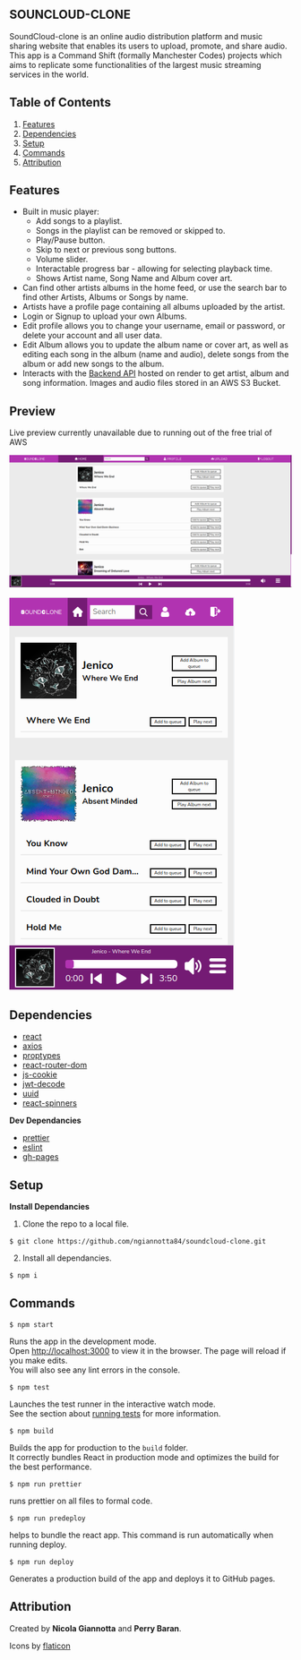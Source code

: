 ## SOUNCLOUD-CLONE

SoundCloud-clone is an online audio distribution platform and music sharing website that enables its users to upload, promote, and share audio. This app is a Command Shift (formally Manchester Codes) projects which aims to replicate some functionalities of the largest music streaming services in the world.

## Table of Contents

1. [Features](#features)
2. [Dependencies](#dependencies)
3. [Setup](#setup)
4. [Commands](#commands)
5. [Attribution](#attribution)

## Features

- Built in music player:
  - Add songs to a playlist.
  - Songs in the playlist can be removed or skipped to.
  - Play/Pause button.
  - Skip to next or previous song buttons.
  - Volume slider.
  - Interactable progress bar - allowing for selecting playback time.
  - Shows Artist name, Song Name and Album cover art.
- Can find other artists albums in the home feed, or use the search bar to find other Artists, Albums or Songs by name.
- Artists have a profile page containing all albums uploaded by the artist.
- Login or Signup to upload your own Albums.
- Edit profile allows you to change your username, email or password, or delete your account and all user data.
- Edit Album allows you to update the album name or cover art, as well as editing each song in the album (name and audio), delete songs from the album or add new songs to the album.
- Interacts with the [Backend API](https://github.com/PerryBaran/soundcloud-clone-api) hosted on render to get artist, album and song information. Images and audio files stored in an AWS S3 Bucket.

## Preview

Live preview currently unavailable due to running out of the free trial of AWS

![desktop view](./public/images/soundclone-desktop.png)

![mobile view](./public/images/soundclone-mobile.png)

## Dependencies

- [react](https://reactjs.org/)
- [axios](https://www.npmjs.com/package/axios)
- [proptypes](https://www.npmjs.com/package/prop-types)
- [react-router-dom](https://www.npmjs.com/package/react-router-dom)
- [js-cookie](https://www.npmjs.com/package/js-cookie)
- [jwt-decode](https://www.npmjs.com/package/jwt-decode)
- [uuid](https://www.npmjs.com/package/uuid)
- [react-spinners](https://www.npmjs.com/package/react-spinners)

**Dev Dependancies**

- [prettier](https://www.npmjs.com/package/prettier)
- [eslint](https://www.npmjs.com/package/eslint)
- [gh-pages](https://www.npmjs.com/package/gh-pages)

## Setup

**Install Dependancies**

1.  Clone the repo to a local file.

```
$ git clone https://github.com/ngiannotta84/soundcloud-clone.git
```

2.  Install all dependancies.

```
$ npm i
```

## Commands

```
$ npm start
```

Runs the app in the development mode.  
Open [http://localhost:3000](http://localhost:3000/) to view it in the browser.
The page will reload if you make edits.  
You will also see any lint errors in the console.

```
$ npm test
```

Launches the test runner in the interactive watch mode.  
See the section about [running tests](https://facebook.github.io/create-react-app/docs/running-tests) for more information.

```
$ npm build
```

Builds the app for production to the `build` folder.  
It correctly bundles React in production mode and optimizes the build for the best performance.

```
$ npm run prettier
```

runs prettier on all files to formal code.

```
$ npm run predeploy
```

helps to bundle the react app. This command is run automatically when running deploy.

```
$ npm run deploy
```

Generates a production build of the app and deploys it to GitHub pages.

## Attribution

Created by **Nicola Giannotta** and **Perry Baran**.

Icons by [flaticon](https://www.flaticon.com/)
